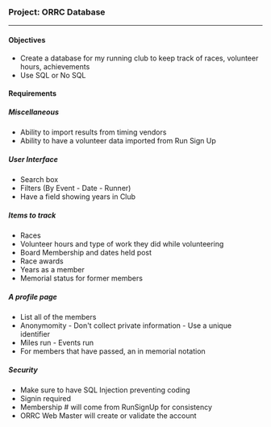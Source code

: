 ### Project: ORRC Database
***

#### Objectives
* Create a database for my running club to keep track of races, volunteer hours, achievements
* Use SQL or No SQL

#### Requirements

##### Miscellaneous
* Ability to import results from timing vendors
* Ability to have a volunteer data imported from Run Sign Up

##### User Interface
* Search box
* Filters (By Event - Date - Runner)
* Have a field showing years in Club

##### Items to track
* Races
* Volunteer hours and type of work they did while volunteering
* Board Membership and dates held post
* Race awards
* Years as a member
* Memorial status for former members

##### A profile page
* List all of the members
* Anonymomity - Don't collect private information - Use a unique identifier
* Miles run - Events run
* For members that have passed, an in memorial notation

##### Security
* Make sure to have SQL Injection preventing coding
* Signin required
* Membership # will come from RunSignUp for consistency
* ORRC Web Master will create or validate the account

